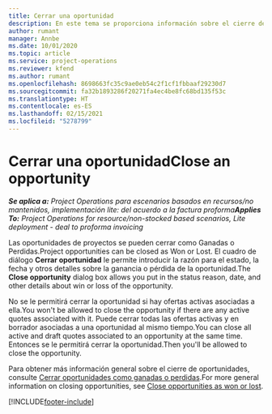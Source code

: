 ```yaml
---
title: Cerrar una oportunidad
description: En este tema se proporciona información sobre el cierre de una oportunidad de proyecto.
author: rumant
manager: Annbe
ms.date: 10/01/2020
ms.topic: article
ms.service: project-operations
ms.reviewer: kfend
ms.author: rumant
ms.openlocfilehash: 8698663fc35c9ae0eb54c2f1cf1fbbaaf29230d7
ms.sourcegitcommit: fa32b1893286f20271fa4ec4be8fc68bd135f53c
ms.translationtype: HT
ms.contentlocale: es-ES
ms.lasthandoff: 02/15/2021
ms.locfileid: "5278799"
---
```

# <a name="close-an-opportunity"></a><span data-ttu-id="2a7b6-103">Cerrar una oportunidad</span><span class="sxs-lookup"><span data-stu-id="2a7b6-103">Close an opportunity</span></span>

<span data-ttu-id="2a7b6-104">_**Se aplica a:** Project Operations para escenarios basados en recursos/no mantenidos, implementación lite: del acuerdo a la factura proforma_</span><span class="sxs-lookup"><span data-stu-id="2a7b6-104">_**Applies To:** Project Operations for resource/non-stocked based scenarios, Lite deployment - deal to proforma invoicing_</span></span>

<span data-ttu-id="2a7b6-105">Las oportunidades de proyectos se pueden cerrar como Ganadas o Perdidas.</span><span class="sxs-lookup"><span data-stu-id="2a7b6-105">Project opportunities can be closed as Won or Lost.</span></span> <span data-ttu-id="2a7b6-106">El cuadro de diálogo **Cerrar oportunidad** le permite introducir la razón para el estado, la fecha y otros detalles sobre la ganancia o pérdida de la oportunidad.</span><span class="sxs-lookup"><span data-stu-id="2a7b6-106">The **Close opportunity** dialog box allows you put in the status reason, date, and other details about win or loss of the opportunity.</span></span>

<span data-ttu-id="2a7b6-107">No se le permitirá cerrar la oportunidad si hay ofertas activas asociadas a ella.</span><span class="sxs-lookup"><span data-stu-id="2a7b6-107">You won't be allowed to close the opportunity if there are any active quotes associated with it.</span></span> <span data-ttu-id="2a7b6-108">Puede cerrar todas las ofertas activas y en borrador asociadas a una oportunidad al mismo tiempo.</span><span class="sxs-lookup"><span data-stu-id="2a7b6-108">You can close all active and draft quotes associated to an opportunity at the same time.</span></span> <span data-ttu-id="2a7b6-109">Entonces se le permitirá cerrar la oportunidad.</span><span class="sxs-lookup"><span data-stu-id="2a7b6-109">Then you'll be allowed to close the opportunity.</span></span>

<span data-ttu-id="2a7b6-110">Para obtener más información general sobre el cierre de oportunidades, consulte [Cerrar oportunidades como ganadas o perdidas](https://docs.microsoft.com/dynamics365/sales-enterprise/close-opportunity-won-lost-sales).</span><span class="sxs-lookup"><span data-stu-id="2a7b6-110">For more general information on closing opportunities, see [Close opportunities as won or lost](https://docs.microsoft.com/dynamics365/sales-enterprise/close-opportunity-won-lost-sales).</span></span>


[!INCLUDE[footer-include](../includes/footer-banner.md)]